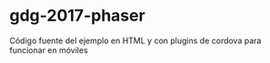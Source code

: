 # gdg-2017-phaser
Código fuente del ejemplo en HTML y con plugins de cordova para funcionar en móviles
